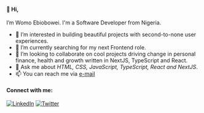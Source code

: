 #### 👋 Hi, 
I’m Womo Ebiobowei. I'm a Software Developer from Nigeria.
- 👀 I’m interested in building beautiful projects with second-to-none user experiences.
- 🌱 I’m currently searching for my next Frontend role.
- 💞️ I’m looking to collaborate on cool projects driving change in personal finance, health and growth written in NextJS, TypeScript and React.
- 💬 Ask me about *HTML, CSS, JavaScript, TypeScript, React and NextJS*. 
- 📫 You can reach me via [e-mail](mailto:womoemiebiobowei@gmail.com?subject=[GitHub]%20Hi%20Womo)

#### Connect with me:
[![LinkedIn](https://img.shields.io/badge/linkedin-%230077B5.svg?style=for-the-badge&logo=linkedin&logoColor=white)](https://www.linkedin.com/in/womo-emmanuel-ebiobowei/)
[![Twitter](https://img.shields.io/badge/Twitter-%231DA1F2.svg?style=for-the-badge&logo=Twitter&logoColor=white)](https://twitter.com/womoemy/)

